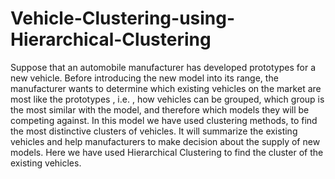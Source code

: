 # Vehicle-Clustering-using-Hierarchical-Clustering
Suppose that an automobile manufacturer has developed prototypes for a new vehicle. Before introducing the new model into its range, the manufacturer wants to determine which existing vehicles on the market are most like the prototypes , i.e. , how vehicles can be grouped, which group is the most similar with the model, and therefore which models they will be competing against.  In this model we have used clustering methods, to find the most distinctive clusters of vehicles. It will summarize the existing vehicles and help manufacturers to make decision about the supply of new models. Here we have used Hierarchical Clustering to find the cluster of the existing vehicles.
